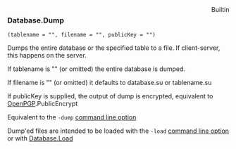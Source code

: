 <div style="float:right"><span class="builtin">Builtin</span></div>

### Database.Dump

``` suneido
(tablename = "", filename = "", publicKey = "")
```

Dumps the entire database or the specified table to a file. If client-server, this happens on the server.

If tablename is "" (or omitted) the entire database is dumped.

If filename is "" (or omitted) it defaults to database.su or tablename.su

If publicKey is supplied, the output of dump is encrypted, equivalent to [OpenPGP](<../../../Language/Reference/OpenPGP.md>).PublicEncrypt

Equivalent to the `-dump` [command line option](<../../../Introduction/Command Line Options.md>)

Dump'ed files are intended to be loaded with the `-load` [command line option](<../../../Introduction/Command Line Options.md>) or with [Database.Load](<Database.Load.md>)